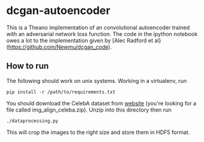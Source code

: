 # dcgan-autoencoder

This is a Theano implementation of an convolutional autoencoder trained with an adversarial network loss function.  The code in the ipython notebook owes a lot to the implementation given by [Alec Radford et al}(https://github.com/Newmu/dcgan_code).  

## How to run

The following should work on unix systems.  Working in a virtualenv, run 

```pip install -r /path/to/requirements.txt```

You should download the CelebA dataset from [website](http://mmlab.ie.cuhk.edu.hk/projects/CelebA.html) (you're looking for a file called img_align_celeba.zip).  Unzip into this directory then run 

``` ./dataprocessing.py ``` 

This will crop the images to the right size and store them in HDF5 format.
